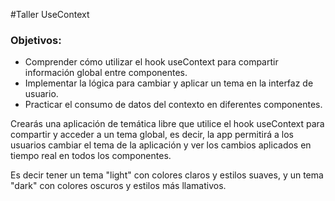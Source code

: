 #Taller UseContext

<h3>Objetivos:</h3>
<ul>
    <li>Comprender cómo utilizar el hook useContext para compartir información global entre componentes.</li>
    <li>Implementar la lógica para cambiar y aplicar un tema en la interfaz de usuario.</li>
    <li>Practicar el consumo de datos del contexto en diferentes componentes.</li>
</ul>

<p>Crearás una aplicación de temática libre que utilice el hook useContext para compartir y acceder a un tema global, es decir, la app permitirá a los usuarios cambiar el tema de la aplicación y ver los cambios aplicados en tiempo real en todos los componentes.</p>
<p>Es decir tener un tema "light" con colores claros y estilos suaves, y un tema "dark" con colores oscuros y estilos más llamativos.</p> 